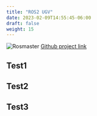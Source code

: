 ```yaml
---
title: "ROS2 UGV"
date: 2023-02-09T14:55:45-06:00
draft: false
weight: 15
---
```


![Rosmaster](/images/Rosmaster.png?width=500)
[Github project link](https://github.com/kwilkinson7/ugv_ros2)

## Test1

## Test2

## Test3